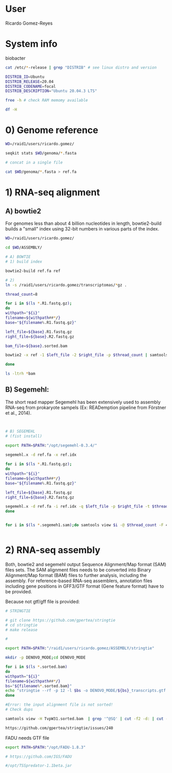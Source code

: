 # User
Ricardo Gomez-Reyes
# System info
biobacter
```bash
cat /etc/*-release | grep "DISTRIB" # see linux distro and version

DISTRIB_ID=Ubuntu
DISTRIB_RELEASE=20.04
DISTRIB_CODENAME=focal
DISTRIB_DESCRIPTION="Ubuntu 20.04.3 LTS"

free -h # check RAM memomy available

df -H 
```
# 0) Genome reference
```bash
WD=/raid1/users/ricardo.gomez/

seqkit stats $WD/genoma/*.fasta

# concat in a single file

cat $WD/genoma/*.fasta > ref.fa
```

# 1) RNA-seq alignment
## A) bowtie2
For genomes less than about 4 billion nucleotides in length, bowtie2-build builds a "small" index using 32-bit numbers in various parts of the index.
```bash
WD=/raid1/users/ricardo.gomez/

cd $WD/ASSEMBLY/

# A) BOWTIE
# 1) build index

bowtie2-build ref.fa ref

# 2) 
ln -s /raid1/users/ricardo.gomez/transcriptomas/*gz .

thread_count=8

for i in $(ls *.R1.fastq.gz);
do
withpath="${i}"
filename=${withpath##*/}
base="${filename%.R1.fastq.gz}"

left_file=${base}.R1.fastq.gz
right_file=${base}.R2.fastq.gz

bam_file=${base}.sorted.bam

bowtie2 -x ref -1 $left_file -2 $right_file -p $thread_count | samtools view -@ $thread_count -F 4 -S -b | samtools sort -@ $thread_count -n -o $bam_file

done

ls -ltrh *bam

```
## B) Segemehl:
The short read mapper Segemehl has been extensively used to assembly RNA-seq from prokaryote sampels (Ex: READemption pipeline from Förstner et al., 2014).

```bash


# B) SEGEMEHL
# (fist install)

export PATH=$PATH:"/opt/segemehl-0.3.4/"
 
segemehl.x -d ref.fa -x ref.idx

for i in $(ls *.R1.fastq.gz);
do
withpath="${i}"
filename=${withpath##*/}
base="${filename%.R1.fastq.gz}"

left_file=${base}.R1.fastq.gz
right_file=${base}.R2.fastq.gz

segemehl.x -d ref.fa -i ref.idx -q $left_file -p $right_file -t $thread_count -S > ${base}.segemeh1.sam
done


for i in $(ls *.segemeh1.sam);do samtools view $i -@ $thread_count -F 4 -S -b | samtools sort -@ $thread_count -n -o ${i%.sam}.sorted.bam; done



```
# 2) RNA-seq assembly
Both, bowtie2 and segemehl output  Sequence Alignment/Map format (SAM) files sets. The SAM alignment files needs to be converted into Binary Alignment/Map format (BAM) files to further analysis, including the assembly. For reference-based RNA-seq assemblers, annotation files including gene positions in GFF3/GTF format (Gene feature format) have to be provided. 
 
Because not gtf/gff file is provided:
```bash
# STRINGTIE

# git clone https://github.com/gpertea/stringtie
# cd stringtie
# make release

#

export PATH=$PATH:"/raid1/users/ricardo.gomez/ASSEMBLY/stringtie"

mkdir -p DENOVO_MODE;cd DENOVO_MODE

for i in $(ls *.sorted.bam)
do
withpath="${i}"
filename=${withpath##*/}
bs="${filename%*.sorted.bam}"
echo "stringtie --rf -p 12 -l $bs -o DENOVO_MODE/${bs}_transcripts.gtf $i"
done

#Error: the input alignment file is not sorted!
# Check dups

samtools view -H TvpW31.sorted.bam  | grep '^@SQ' | cut -f2 -d: | cut -f1 | sort | uniq -d

https://github.com/gpertea/stringtie/issues/240
```

FADU needs GTF file
```bash
export PATH=$PATH:"/opt/FADU-1.8.3"

# https://github.com/IGS/FADU

#/opt/TSSpredator-1.1beta.jar
```

